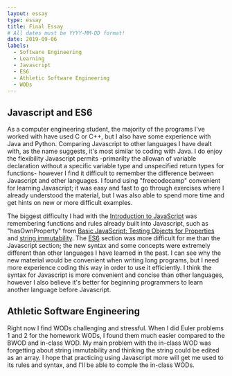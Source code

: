 ```yaml
---
layout: essay
type: essay
title: Final Essay
# All dates must be YYYY-MM-DD format!
date: 2019-09-06
labels:
  - Software Engineering
  - Learning
  - Javascript
  - ES6
  - Athletic Software Engineering
  - WODs
---
```

## Javascript and ES6

As a computer engineering student, the majority of the programs I've worked with have used C or C++, but I also have some experience with Java and Python. Comparing Javascript to other languages I have dealt with, as the name suggests, it's most similar to coding with Java. I do enjoy the flexibility Javascript permits -primarilty the allowan of variable declaration without a specific variable type and unspecified return types for functions- however I find it difficult to remember the difference between Javascript and other languages. I found using "freecodecamp" convenient for learning Javascript; it was easy and fast to go through exercises where I already understood the material, but I was also able to spend more time and get hints on new or more difficult examples. 

The biggest difficulty I had with the [Introduction to JavaScript](https://learn.freecodecamp.org/javascript-algorithms-and-data-structures/basic-javascript) was remembering functions and rules already built into Javascript, such as "hasOwnProperty" from [Basic JavaScript: Testing Objects for Properties](https://learn.freecodecamp.org/javascript-algorithms-and-data-structures/basic-javascript/testing-objects-for-properties) and [string immutability](https://learn.freecodecamp.org/javascript-algorithms-and-data-structures/basic-javascript/understand-string-immutability). The [ES6](https://learn.freecodecamp.org/javascript-algorithms-and-data-structures/es6) section was more difficult for me than the Javascript section; the new syntax and some concepts were extremely different than other languages I have learned in the past. I can see why the new material would be convenient when writing long programs, but I need more experience coding this way in order to use it efficiently. I think the syntax for Javascript is more convenient and concise than other languages, however I also believe it's better for beginning programmers to learn another language before Javascript.

## Athletic Software Engineering

Right now I find WODs challenging and stressful. When I did Euler problems 1 and 2 for the homework WODs, I found them much easier compared to the BWOD and in-class WOD. My main problem with the in-class WOD was forgetting about string immutability and thinking the string could be edited as an array. I hope that practicing using Javascript more will get me used to its rules and syntax, and I'll be able to comple the in-class WODs.
